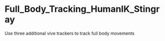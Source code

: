# Full_Body_Tracking_HumanIK_Stingray
Use three additional vive trackers to track full body movements
